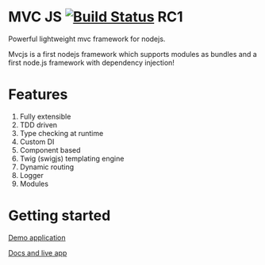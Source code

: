 
MVC JS  [![Build Status](https://api.travis-ci.org/AdminJuwel191/node-mvc.svg?branch=master)](https://travis-ci.org/igorzg/node-mvc) RC1
=====

Powerful lightweight mvc framework for nodejs.

Mvcjs is a first nodejs framework which supports modules as bundles and a first node.js framework with dependency injection!

Features
====
1. Fully extensible
2. TDD driven
3. Type checking at runtime
4. Custom DI
5. Component based
6. Twig (swigjs) templating engine 
7. Dynamic routing
8. Logger
9. Modules


Getting started
====

[Demo application](https://github.com/igorzg/mvcjs-testapp)

[Docs and live app](http://mvcjs.igorivanovic.info)

